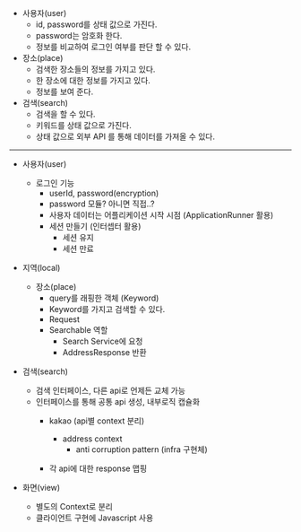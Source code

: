 - 사용자(user)
    - id, password를 상태 값으로 가진다.
    - password는 암호화 한다.
    - 정보를 비교하여 로그인 여부를 판단 할 수 있다.
- 장소(place)
    - 검색한 장소들의 정보를 가지고 있다.
    - 한 장소에 대한 정보를 가지고 있다.
    - 정보를 보여 준다.
- 검색(search)
    - 검색을 할 수 있다.
    - 키워드를 상태 값으로 가진다.
    - 상태 값으로 외부 API 를 통해 데이터를 가져올 수 있다.

---

- 사용자(user)
    - 로그인 기능
        - userId, password(encryption)
        - password 모듈? 아니면 직접..?
        - 사용자 데이터는 어플리케이션 시작 시점 (ApplicationRunner 활용)
        - 세션 만들기 (인터셉터 활용)
            - 세션 유지
            - 세션 만료

- 지역(local)
    - 장소(place)
        - query를 래핑한 객체 (Keyword)
        - Keyword를 가지고 검색할 수 있다.
        - Request
        - Searchable 역할
            - Search Service에 요청
            - AddressResponse 반환
            
- 검색(search)
    - 검색 인터페이스, 다른 api로 언제든 교체 가능
    - 인터페이스를 통해 공통 api 생성, 내부로직 캡슐화
        - kakao (api별 context 분리)
            - address context
                - anti corruption pattern (infra 구현체)  
                
        - 각 api에 대한 response 맵핑
        
- 화면(view)
    - 별도의 Context로 분리
    - 클라이언트 구현에 Javascript 사용
